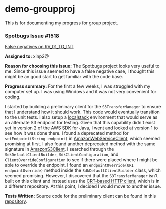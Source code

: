 # demo-groupproj
This is for documenting my progress for group project.

### Spotbugs Issue #1518
[False negatives on RV_01_TO_INT](https://github.com/spotbugs/spotbugs/issues/1518)

**Assigned to:** xinp2@
  
**Reason for choosing this issue:** The Spotbugs project looks very useful to me. Since this issue seemed to have a false negative case, I thought this might be an good start to get familiar with the code base.

**Progress summary:**
For the first a few weeks, I was struggled with my computer set up. I was using Windows and it was not very convenient for coding. 

I started by building a preliminary client for the `S3TransferManager` to ensure that I understand how it should work. This code would eventually transition to the unit tests. I also setup a [localstack](https://github.com/localstack/localstack) environment that would serve as an alternate S3 endpoint for testing. Given that this capability didn't exist yet in version 2 of the AWS SDK for Java, I went and looked at version 1 to see how it was done there. I found a deprecated method for `setEndpoint(String endpoint)` in [AmazonWebServiceClient](https://github.com/aws/aws-sdk-java/blob/master/aws-java-sdk-core/src/main/java/com/amazonaws/AmazonWebServiceClient.java), which seemed promising at first. I also found another deprecated method with the same signature in [AmazonS3Client](https://github.com/aws/aws-sdk-java/blob/master/aws-java-sdk-s3/src/main/java/com/amazonaws/services/s3/AmazonS3Client.java). I searched through the `SdkDefaultClientBuilder`, `SdkClientConfiguration`, and `ClientOverrideConfiguration` to see if there were placed where I might be able to override the endpoint. I found an `endpointOverride(URI endpointOverride)` method inside the `SdkDefaultClientBuilder` class, which seemed promising. However, I discovered that the `S3TransferManager` isn't built on this client and instead uses the [CRT-based HTTP client](https://docs.aws.amazon.com/sdk-for-java/latest/developer-guide/http-configuration-crt.html), which is in a different repository. At this point, I decided I would move to another issue.

**Tests Written:** Source code for the preliminary client can be found in this [repository](https://github.com/heeki/SampleJavaSdkV2).
